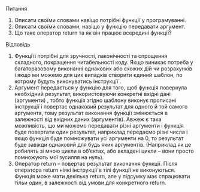 Питання

1. Описати своїми словами навіщо потрібні функції у програмуванні.
2. Описати своїми словами, навіщо у функцію передавати аргумент.
3. Що таке оператор return та як він працює всередині функції?

Відповідь

1. Функціїї потрібні для зручності, лаконічності та спрощення складного, покращення читабельності коду. Якщо виникає потреба у багаторазовому виконанні однакових або схожих дій чи розрахунків і якщо ми можемо для цих випадків створити єдиний шаблон, по котрому будуть виконуватись інструкції .
2. Аргумент передається у функцію для того, щоб функція повернула необхідний результат, використовуючи конкретні вхідні дані (аргументи) , тобто функція згідно шаблону виконує прописані інструкції і повертає однаковий результат для одного й той самого аргумента, тому результат виконання функції змінюється в залежності від вхідних даних (аргументів). Авжеж є така можливість, що ми можемо передавати різні аргументи і функція буде повертати один результат, наприклад передаємо різні числа і якщо функція буде помножувати усі аргументи на 0, то результат буде завжди однаковий для будь яких аргументів. (Наприклад як це робилять зі мною цикли в об’єктах, або вкладені цикли – вони просто помножують мої зусилля на нуль).
3. Оператор return – повертає результат виконання функції. Після оператора return ніякі інструкції в тілі функції не виконуються. Функція може мати декілька return, але у підсумку має спрацювати тільи один, в залежності від умови для конкретного return.
